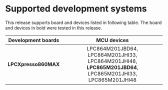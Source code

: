 # Supported development systems

This release supports board and devices listed in following table. The board and devices in bold were tested in this release.

|Development boards|MCU devices|
|:--:              |:--:       |
|**LPCXpresso860MAX**|LPC864M201JBD64, LPC864M201JHI33, LPC864M201JHI48,<br/> **LPC865M201JBD64**, LPC865M201JHI33, LPC865M201JHI48<br/>|
